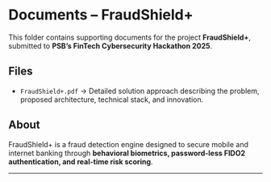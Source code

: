 # Documents – FraudShield+  

This folder contains supporting documents for the project **FraudShield+**, submitted to **PSB’s FinTech Cybersecurity Hackathon 2025**.  

## Files  
- `FraudShield+.pdf` → Detailed solution approach describing the problem, proposed architecture, technical stack, and innovation.  

## About  
FraudShield+ is a fraud detection engine designed to secure mobile and internet banking through **behavioral biometrics, password-less FIDO2 authentication, and real-time risk scoring**.  

---
